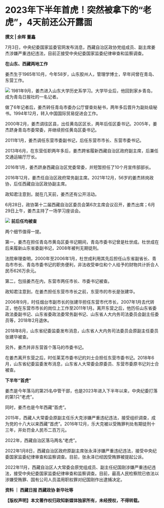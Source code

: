 

# 2023年下半年首虎！突然被拿下的“老虎”，4天前还公开露面

**撰文 | 余晖 董鑫**

7月3日，中央纪委国家监委官网发布消息，西藏自治区政协党组成员、副主席姜杰涉嫌严重违纪违法，目前正接受中央纪委国家监委纪律审查和监察调查。

**在山东、西藏两地工作**

姜杰生于1965年10月，今年58岁，山东胶州人，管理学博士，早年间曾在青岛、东营工作。

![](https://inews.gtimg.com/news_bt/ONH0jNdCduL7YXjgdj3oBV1A-6YF2BlioxPvs58zKNWSYAA/1000)
1981年9月，姜杰进入山东大学历史系学习。大学毕业后，他回到家乡青岛，成为青岛日报社的一名记者。

做了6年记者后，姜杰转任青岛市委办公厅督查处秘书，两年多后晋升为副处级秘书。1994年12月，转入中国国际贸易促进会工作。

2000年2月，姜杰调往区县，出任黄岛区区长，两年后任区委书记。2005年，姜杰跻身青岛市委常委，并继续担任黄岛区委书记。

2011年1月，姜杰调任东营市委副书记，后任东营市市长、东营市委书记。

2013年6月，在东营任职两年多后，姜杰跨省履新西藏自治区政府副主席，后兼任交通运输厅厅长。

2016年1月，姜杰跻身西藏自治区党委常委，并短暂担任了10个月宣传部部长。

2016年12月，姜杰任自治区政府常务副主席。2021年12月，56岁的姜杰转岗政协，后任西藏自治区政协副主席。

政知君注意到，就在几天前，姜杰还有公开活动。

6月28日，政协第十二届西藏自治区委员会第6次主席会议召开，姜杰出席；6月29日上午，姜杰主持了一场学习座谈会。

![](https://inews.gtimg.com/news_bt/O75yoskgxPuSjsmdCoAgLk9MnL6jBVBvoutQs_D88yBj4AA/1000)
**前后任均被查**

两个细节值得一提。

第一，姜杰在担任青岛市黄岛区委书记期间，青岛市委书记曾是杜世成。杜世成在后来履新山东省委副书记，2008年被判无期徒刑。

法院审理查明，2000年至2006年1月，杜世成利用其先后担任山东省副省长、青岛市市长、青岛市委书记的职务便利，非法收受单位和个人给予的财物共计折合人民币626万余元。

第二，包括姜杰在内，东营市两任市长、市委书记被查。

政知君注意到，在姜杰担任东营市市长之前，东营市的市长是张建华。

2006年9月，时任烟台市副市长的张建华担任东营市代市长，2007年1月去代转正，他在东营市市长的岗位上工作至2011年1月。离开东营之后，他历任山东省委政法委副书记、山东省委政法委常务副书记、山东省人大内务司法委员会副主任委员等，2018年2月退休。

2018年8月，山东省纪委监委发布消息，山东省人大内务司法委员会原副主任委员张建华被查。

另外，姜杰并非东营首个落马的市委书记。

在姜杰离开东营之后，时任莱芜市委书记的刘士合担任东营市委书记。2018年6月，山东省纪委监委发布消息，山东省人大常委会原委员、东营市委原书记刘士合被查。

**下半年“首虎”**

姜杰是今年落马的第25名中管干部，也是2023年进入下半年以来，中央纪委打落的第1只“老虎”。

同时，姜杰也是今年西藏“首虎”。

2015年，西藏人大常委会原副主任乐大克涉嫌严重违纪违法，接受组织调查，成为党的十八大以来西藏“首虎”。2016年12月，乐大克被以受贿罪判处有期徒刑十三年，并处罚金人民币二百万元。

2022年，西藏自治区落马两名“老虎”。

2022年1月8日，西藏自治区政府原副主席张永泽涉嫌严重违纪违法，接受中央纪委国家监委纪律审查和监察调查。目前，张永泽已经因受贿罪被提起公诉。

2022年11月，西藏自治区人大常委会原党组成员、副主任纪国刚涉嫌严重违纪违法，接受中央纪委国家监委纪律审查和监察调查。目前，最高人民检察院已依法以涉嫌受贿罪、国有公司人员滥用职权罪对纪国刚作出逮捕决定。

**资料 ｜ 西藏日报 西藏政协 新华社等**

**【版权声明】本文著作权归政知新媒体独家所有，未经授权，不得转载。**

